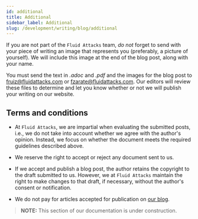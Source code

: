 ```yaml
---
id: additional
title: Additional
sidebar_label: Additional
slug: /development/writing/blog/additional
---
```


If you are not part of the `Fluid Attacks` team,
*do not* forget to send with your piece of writing
an image that represents you (preferably, a picture of yourself).
We will include this image at the end of the blog post,
along with your name.

You must send the text in *.adoc* and *.pdf*
and the images for the blog post
to fruiz@fluidattacks.com or fzarate@fluidattacks.com.
Our editors will review these files
to determine and let you know
whether or not we will publish your writing on our website.

## Terms and conditions

* At `Fluid Attacks`,
  we are impartial when evaluating the submitted posts,
  i.e., we do not take into account
  whether we agree with the author's opinion.
  Instead, we focus on whether
  the document meets the required guidelines described above.

* We reserve the right to accept or reject any document sent to us.

* If we accept and publish a blog post,
  the author retains the copyright to the draft submitted to us.
  However, we at `Fluid Attacks` maintain the right
  to make changes to that draft, if necessary,
  without the author's consent or notification.

* We do not pay for articles accepted for publication
  on [our blog](https://fluidattacks.com/blog/).

> **NOTE:**
> This section of our documentation is under construction.
